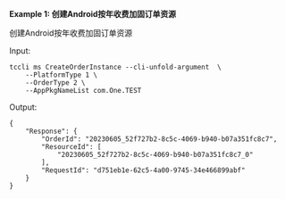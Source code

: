 **Example 1: 创建Android按年收费加固订单资源**

创建Android按年收费加固订单资源

Input: 

```
tccli ms CreateOrderInstance --cli-unfold-argument  \
    --PlatformType 1 \
    --OrderType 2 \
    --AppPkgNameList com.One.TEST
```

Output: 
```
{
    "Response": {
        "OrderId": "20230605_52f727b2-8c5c-4069-b940-b07a351fc8c7",
        "ResourceId": [
            "20230605_52f727b2-8c5c-4069-b940-b07a351fc8c7_0"
        ],
        "RequestId": "d751eb1e-62c5-4a00-9745-34e466899abf"
    }
}
```

